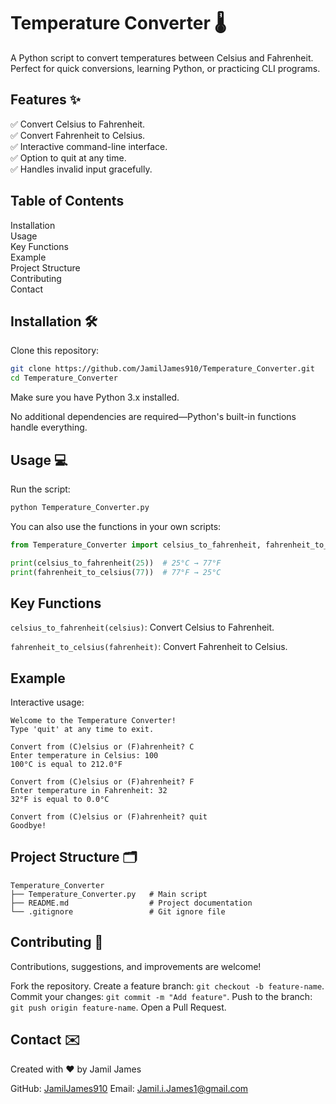 # Temperature Converter 🌡️
A Python script to convert temperatures between Celsius and Fahrenheit. Perfect for quick conversions, learning Python, or practicing CLI programs.

## Features ✨
✅ Convert Celsius to Fahrenheit.  
✅ Convert Fahrenheit to Celsius.  
✅ Interactive command-line interface.  
✅ Option to quit at any time.  
✅ Handles invalid input gracefully.  

## Table of Contents
Installation  
Usage  
Key Functions  
Example  
Project Structure  
Contributing  
Contact  

## Installation 🛠️
Clone this repository:

```bash
git clone https://github.com/JamilJames910/Temperature_Converter.git
cd Temperature_Converter
````

Make sure you have Python 3.x installed.

No additional dependencies are required—Python's built-in functions handle everything.

## Usage 💻

Run the script:

```bash
python Temperature_Converter.py
```

You can also use the functions in your own scripts:

```python
from Temperature_Converter import celsius_to_fahrenheit, fahrenheit_to_celsius

print(celsius_to_fahrenheit(25))  # 25°C → 77°F
print(fahrenheit_to_celsius(77))  # 77°F → 25°C
```

## Key Functions

`celsius_to_fahrenheit(celsius)`: Convert Celsius to Fahrenheit.

`fahrenheit_to_celsius(fahrenheit)`: Convert Fahrenheit to Celsius.

## Example

Interactive usage:

```
Welcome to the Temperature Converter!
Type 'quit' at any time to exit.

Convert from (C)elsius or (F)ahrenheit? C
Enter temperature in Celsius: 100
100°C is equal to 212.0°F

Convert from (C)elsius or (F)ahrenheit? F
Enter temperature in Fahrenheit: 32
32°F is equal to 0.0°C

Convert from (C)elsius or (F)ahrenheit? quit
Goodbye!
```

## Project Structure 🗂️

```
Temperature_Converter
├── Temperature_Converter.py   # Main script
├── README.md                  # Project documentation
└── .gitignore                 # Git ignore file
```

## Contributing 🤝

Contributions, suggestions, and improvements are welcome!

Fork the repository.
Create a feature branch: `git checkout -b feature-name`.
Commit your changes: `git commit -m "Add feature"`.
Push to the branch: `git push origin feature-name`.
Open a Pull Request.

## Contact ✉️

Created with ❤️ by Jamil James

GitHub: [JamilJames910](https://github.com/JamilJames910)
Email: [Jamil.i.James1@gmail.com](mailto:Jamil.i.James1@gmail.com)

